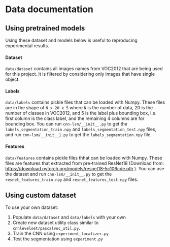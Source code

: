 # Data documentation

## Using pretrained models

Using these dataset and models below is useful to reproducing experimental results.

#### Dataset
`data/dataset` contains all images names from VOC2012 that are being used for this project. It is filtered by considering only images that have single object.

#### Labels
`data/labels` contains pickle files that can be loaded with Numpy. These files are in the shape of `N x 20 x 5` where `N` is the number of data, 20 is the number of classes in VOC2012, and 5 is the label plus bounding box, i.e. first column is the class label, and the remaining 4 columns are for bounding box. You can run `cnn-lsm/__init__.py` to get the `labels_segmentation_train.npy` and `labels_segmentation_test.npy` files, and run `cnn-lsm/__init__1.py` to get the `labels_segmentation.npy` file.

#### Features
`data/features` contains pickle files thhat can be loaded with Numpy. These files are features that extracted from pre-trained ResNet18 (Download from: https://download.pytorch.org/models/resnet18-5c106cde.pth ). You can use the dataset and run `cnn-lsm/__init__.py` to get the `resnet_features_train.npy` and `resnet_features_test.npy` files.

## Using custom dataset

To use your own dataset:

1. Populate `data/dataset` and `data/labels` with your own
2. Create new dataset utility class similar to `cnnlevelset/pascalvoc_util.py`.
3. Train the CNN using `experiment_localizer.py`
4. Test the segmentation using `experiment.py`
